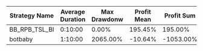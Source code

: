 | Strategy Name | Average Duration | Max Drawdonw | Profit Mean | Profit Sum | Profit Total | Trade Count | Win Rate |
| ------------- | ---------------- | ------------ | ----------- | ---------- | ------------ | ----------- | -------- |
| BB_RPB_TSL_BI | 0:10:00          | 0.00%        | 195.45%     | 195.00%    | 196.00%      | 1           | 100.00%  |
| botbaby       | 1:10:00          | 2065.00%     | -10.64%     | -1053.00%  | -1035.00%    | 99          | 37.37%   |
